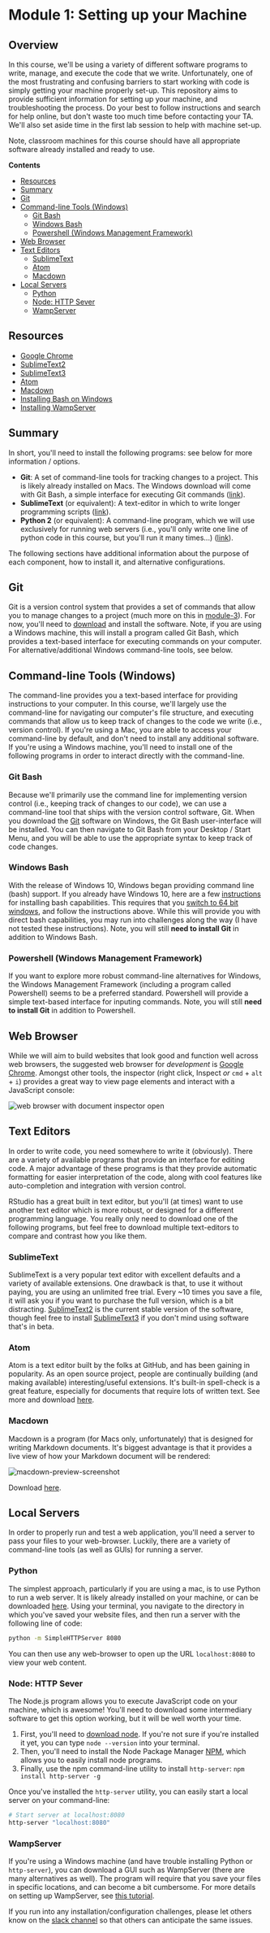 # Module 1: Setting up your Machine

## Overview
In this course, we'll be using a variety of different software programs to write, manage, and execute the code that we write. Unfortunately, one of the most frustrating and confusing barriers to start working with code is simply getting your machine properly set-up. This repository aims to provide sufficient information for setting up your machine, and troubleshooting the process. Do your best to follow instructions and search for help online, but don't waste too much time before contacting your TA. We'll also set aside time in the first lab session to help with machine set-up.

Note, classroom machines for this course should have all appropriate software already installed and ready to use.

<!-- START doctoc generated TOC please keep comment here to allow auto update -->
<!-- DON'T EDIT THIS SECTION, INSTEAD RE-RUN doctoc TO UPDATE -->
**Contents**

- [Resources](#resources)
- [Summary](#summary)
- [Git](#git)
- [Command-line Tools (Windows)](#command-line-tools-windows)
  - [Git Bash](#git-bash)
  - [Windows Bash](#windows-bash)
  - [Powershell (Windows Management Framework)](#powershell-windows-management-framework)
- [Web Browser](#web-browser)
- [Text Editors](#text-editors)
  - [SublimeText](#sublimetext)
  - [Atom](#atom)
  - [Macdown](#macdown)
- [Local Servers](#local-servers)
  - [Python](#python)
  - [Node: HTTP Sever](#node-http-sever)
  - [WampServer](#wampserver)

<!-- END doctoc generated TOC please keep comment here to allow auto update -->

## Resources
- [Google Chrome](https://www.google.com/chrome/browser/desktop)
- [SublimeText2](http://www.sublimetext.com/2)
- [SublimeText3](http://www.sublimetext.com/3)
- [Atom](https://atom.io/)
- [Macdown](http://macdown.uranusjr.com/)
- [Installing Bash on Windows](http://www.howtogeek.com/249966/how-to-install-and-use-the-linux-bash-shell-on-windows-10/)
- [Installing WampServer](http://www.howtogeek.com/177129/beginner-geek-how-to-host-your-own-website-on-windows-wamp/)

## Summary
In short, you'll need to install the following programs: see below for more information / options.
- **Git**: A set of command-line tools for tracking changes to a project. This is likely already installed on Macs. The Windows download will come with Git Bash, a simple interface for executing Git commands ([link](https://git-scm.com/downloads)).
- **SublimeText** (or equivalent): A text-editor in which to write longer programming scripts ([link]((http://www.sublimetext.com/2))).
- **Python 2** (or equivalent): A command-line program, which we will use exclusively for running web servers (i.e., you'll only write one line of python code in this course, but you'll run it many times...) ([link](https://www.python.org/downloads/)).

The following sections have additional information about the purpose of each component, how to install it, and alternative configurations.

## Git
Git is a version control system that provides a set of commands that allow you to manage changes to a project (much more on this in [module-3](https://github.com/info-201/m3-version-control)). For now, you'll need to [download](https://git-scm.com/downloads) and install the software. Note, if you are using a Windows machine, this will install a program called Git Bash, which provides a text-based interface for executing commands on your computer. For alternative/additional Windows command-line tools, see below.

## Command-line Tools (Windows)
The command-line provides you a text-based interface for providing instructions to your computer. In this course, we'll largely use the command-line for navigating our computer's file structure, and executing commands that allow us to keep track of changes to the code we write (i.e., version control). If you're using a Mac, you are able to access your command-line by default, and don't need to install any additional software. If you're using a Windows machine, you'll need to install one of the following programs in order to interact directly with the command-line.

### Git Bash
Because we'll primarily use the command line for implementing version control (i.e., keeping track of changes to our code), we can use a command-line tool that ships with the version control software, Git. When you download the [Git](https://git-scm.com/downloads) software on Windows, the Git Bash user-interface will be installed. You can then navigate to Git Bash from your Desktop / Start Menu, and you will be able to use the appropriate syntax to keep track of code changes.

### Windows Bash
With the release of Windows 10, Windows began providing command line (bash) support. If you already have Windows 10, here are a few [instructions](http://www.howtogeek.com/249966/how-to-install-and-use-the-linux-bash-shell-on-windows-10/) for installing bash capabilities. This requires that you [switch to 64 bit windows](http://www.howtogeek.com/228042/how-to-switch-from-32-bit-windows-10-to-64-bit-windows-10/), and follow the instructions above. While this will provide you with direct bash capabilities, you may run into challenges along the way (I have not tested these instructions). Note, you will still **need to install Git** in addition to Windows Bash.

### Powershell (Windows Management Framework)
If you want to explore more robust command-line alternatives for Windows, the Windows Management Framework (including a program called Powershell) seems to be a preferred standard. Powershell will provide a simple text-based interface for inputing commands. Note, you will still **need to install Git** in addition to Powershell.

## Web Browser
While we will aim to build websites that look good and function well across web browsers, the suggested web browser for _development_ is [Google Chrome](https://www.google.com/chrome/browser/desktop). Amongst other tools, the inspector (right click, Inspect _or_ `cmd` + `alt` + `i`) provides a great way to view page elements and interact with a JavaScript console:

![web browser with document inspector open](imgs/inspector.png)


## Text Editors
In order to write code, you need somewhere to write it (obviously). There are a variety of available programs that provide an interface for editing code. A major advantage of these programs is that they provide automatic formatting for easier interpretation of the code, along with cool features like auto-completion and integration with version control.

RStudio has a great built in text editor, but you'll (at times) want to use another text editor which is more robust, or designed for a different programming language. You really only need to download one of the following programs, but feel free to download multiple text-editors to compare and contrast how you like them.

### SublimeText
SublimeText is a very popular text editor with excellent defaults and a variety of available extensions. One drawback is that, to use it without paying, you are using an unlimited free trial. Every ~10 times you save a file, it will ask you if you want to purchase the full version, which is a bit distracting. [SublimeText2](http://www.sublimetext.com/2) is the current stable version of the software, though feel free to install [SublimeText3](http://www.sublimetext.com/3) if you don't mind using software that's in beta.

### Atom
Atom is a text editor built by the folks at GitHub, and has been gaining in popularity. As an open source project, people are continually building (and making available) interesting/useful extensions. It's built-in spell-check is a great feature, especially for documents that require lots of written text. See more and download [here](https://atom.io/).

### Macdown
Macdown is a program (for Macs only, unfortunately) that is designed for writing Markdown documents. It's biggest advantage is that it provides a live view of how your Markdown document will be rendered:

![macdown-preview-screenshot](imgs/macdown-ss.png)

Download [here](http://macdown.uranusjr.com/).

## Local Servers
In order to properly run and test a web application, you'll need a server to pass your files to your web-browser. Luckily, there are a variety of command-line tools (as well as GUIs) for running a server.

### Python
The simplest approach, particularly if you are using a mac, is to use Python to run a web server. It is likely already installed on your machine, or can be downloaded [here](https://www.python.org/downloads/). Using your terminal, you navigate to the directory in which you've saved your website files, and then run a server with the following line of code:

```bash
python -m SimpleHTTPServer 8080
```

You can then use any web-browser to open up the URL `localhost:8080` to view your web content.

### Node: HTTP Sever
The Node.js program allows you to execute JavaScript code on your machine, which is awesome! You'll need to download some intermediary software to get this option working, but it will be well worth your time.

1. First, you'll need to [download node](https://nodejs.org/en/download/). If you're not sure if you're installed it yet, you can type `node --version` into your terminal.
2. Then, you'll need to install the Node Package Manager [NPM](https://www.npmjs.com/), which allows you to easily install node programs.
3. Finally, use the npm command-line utility to install `http-server`:  `npm install http-server -g`    

Once you've installed the `http-server` utility, you can easily start a local server on your command-line:

```bash
# Start server at localhost:8080
http-server "localhost:8080"
```

### WampServer
If you're using a Windows machine (and have trouble installing Python or `http-server`), you can download a GUI such as WampServer (there are many alternatives as well). The program will require that you save your files in specific locations, and can become a bit cumbersome. For more details on setting up WampServer, see [this tutorial](http://www.howtogeek.com/177129/beginner-geek-how-to-host-your-own-website-on-windows-wamp/).


If you run into any installation/configuration challenges, please let others know on the [slack channel](https://info343c-a16.slack.com) so that others can anticipate the same issues.
